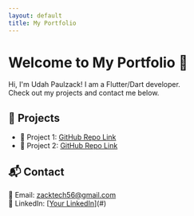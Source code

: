 ```yaml
---
layout: default
title: My Portfolio
---
```


# Welcome to My Portfolio 🚀
Hi, I'm Udah Paulzack! I am a Flutter/Dart developer.  
Check out my projects and contact me below.

## 📂 Projects
- 🔹 Project 1: [GitHub Repo Link](#)
- 🔹 Project 2: [GitHub Repo Link](#)

## 📬 Contact
📧 Email: [zacktech56@gmail.com](mailto:zacktech56@gmail.com.com)  
🔗 LinkedIn: [[Your LinkedIn](https://www.linkedin.com/in/paul-udah/)](#)
